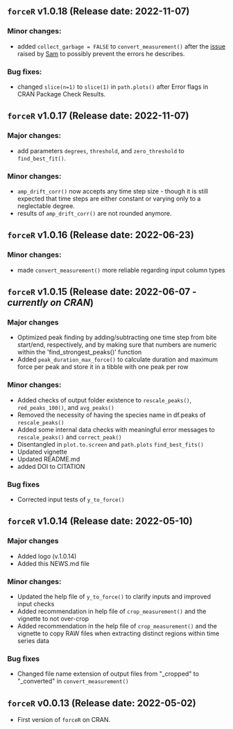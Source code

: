 ## `forceR` v1.0.18 (Release date: 2022-11-07)

### Minor changes:

-   added `collect_garbage = FALSE` to `convert_measurement()` after the [issue](https://github.com/Peter-T-Ruehr/forceR/issues/1) raised by [Sam](https://github.com/sginot) to possibly prevent the errors he describes.

### Bug fixes:
-   changed `slice(n=1)` to `slice(1)` in `path.plots()` after Error flags in CRAN Package Check Results.

## `forceR` v1.0.17 (Release date: 2022-11-07)

### Major changes:

-   add parameters `degrees`, `threshold`, and `zero_threshold` to `find_best_fit()`.

### Minor changes:

-   `amp_drift_corr()` now accepts any time step size - though it is still expected that time steps are either constant or varying only to a neglectable degree.
-   results of `amp_drift_corr()` are not rounded anymore.

## `forceR` v1.0.16 (Release date: 2022-06-23)

### Minor changes:

-   made `convert_measurement()` more reliable regarding input column types

## `forceR` v1.0.15 (Release date: 2022-06-07 - *currently on CRAN*)

### Major changes

-   Optimized peak finding by adding/subtracting one time step from bite start/end, respectively, and by making sure that numbers are numeric within the 'find_strongest_peaks()' function
-   Added `peak_duration_max_force()` to calculate duration and maximum force per peak and store it in a tibble with one peak per row

### Minor changes:

-   Added checks of output folder existence to `rescale_peaks()`, `red_peaks_100()`, and `avg_peaks()`
-   Removed the necessity of having the species name in df.peaks of `rescale_peaks()`
-   Added some internal data checks with meaningful error messages to `rescale_peaks()` and `correct_peak()`
-   Disentangled in `plot.to.screen` and `path.plots` `find_best_fits()`
-   Updated vignette
-   Updated README.md
-   added DOI to CITATION

### Bug fixes

-   Corrected input tests of `y_to_force()`

## `forceR` v1.0.14 (Release date: 2022-05-10)

### Major changes

-   Added logo (v.1.0.14)
-   Added this NEWS.md file

### Minor changes:

-   Updated the help file of `y_to_force()` to clarify inputs and improved input checks
-   Added recommendation in help file of `crop_measurement()` and the vignette to not over-crop
-   Added recommendation in the help file of `crop_measurement()` and the vignette to copy RAW files when extracting distinct regions within time series data

### Bug fixes

-   Changed file name extension of output files from "\_cropped" to "\_converted" in `convert_measurement()`

## `forceR` v0.0.13 (Release date: 2022-05-02)

-   First version of `forceR` on CRAN.
